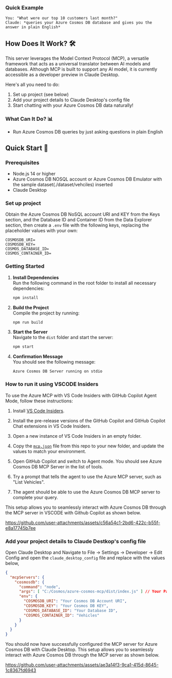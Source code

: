 
### Quick Example

```text
You: "What were our top 10 customers last month?"
Claude: *queries your Azure Cosmos DB database and gives you the answer in plain English*
```

## How Does It Work? 🛠️

This server leverages the Model Context Protocol (MCP), a versatile framework that acts as a universal translator between AI models and databases. Although MCP is built to support any AI model, it is currently accessible as a developer preview in Claude Desktop.

Here's all you need to do:

1. Set up project (see below)
2. Add your project details to Claude Desktop's config file
3. Start chatting with your Azure Cosmos DB data naturally!

### What Can It Do? 📊

- Run Azure Cosmos DB queries by just asking questions in plain English

## Quick Start 🚀

### Prerequisites

- Node.js 14 or higher
- Azure Cosmos DB NOSQL account or Azure Cosmos DB Emulator with the sample dataset(./dataset/vehciles) inserted
- Claude Desktop

### Set up project

Obtain the Azure Cosmos DB NoSQL account URI and KEY from the Keys section, and the Database ID and Container ID from the Data Explorer section, then create a `.env` file with the following keys, replacing the placeholder values with your own:

```env
COSMOSDB_URI=
COSMOSDB_KEY=
COSMOS_DATABASE_ID=
COSMOS_CONTAINER_ID=
```

### Getting Started

1. **Install Dependencies**  
   Run the following command in the root folder to install all necessary dependencies:  

   ```bash
   npm install
   ```

2. **Build the Project**  
   Compile the project by running:  

   ```bash
   npm run build
   ```

3. **Start the Server**  
   Navigate to the `dist` folder and start the server:  

   ```bash
   npm start
   ```

4. **Confirmation Message**  
   You should see the following message:  

   ```text
   Azure Cosmos DB Server running on stdio
   ```

### How to run it using VSCODE Insiders

To use the Azure MCP with VS Code Insiders with GitHub Copilot Agent Mode, follow these instructions:

1. Install [VS Code Insiders](https://code.visualstudio.com/insiders/).

1. Install the pre-release versions of the GitHub Copilot and GitHub Copilot Chat extensions in VS Code Insiders.

1. Open a new instance of VS Code Insiders in an empty folder.
1. Copy the [`mcp.json`](./.vscode/mcp.json) file from this repo to your new folder, and update the values to match your environment.

1. Open GitHub Copilot and switch to Agent mode. You should see Azure Cosmos DB MCP Server in the list of tools.

1. Try a prompt that tells the agent to use the Azure MCP server, such as "List Vehicles".

1. The agent should be able to use the Azure Cosmos DB MCP server to complete your query.

This setup allows you to seamlessly interact with Azure Cosmos DB through the MCP server in VSCODE with Github Copilot as shown below.

https://github.com/user-attachments/assets/c56a54c1-2bd6-422c-b55f-e8a17745b7ee

### Add your project details to Claude Destkop's config file

Open Claude Desktop and Navigate to File -> Settings -> Developer -> Edit Config and open the `claude_desktop_config` file and replace with the values below,

```json
{
  "mcpServers": {
    "cosmosdb": {
      "command": "node",
      "args": [ "C:/Cosmos/azure-cosmos-mcp/dist/index.js" ] // Your Path for the Azure Cosmos DB MCP server file,
      "env": {
        "COSMOSDB_URI": "Your Cosmos DB Account URI",
        "COSMOSDB_KEY": "Your Cosmos DB KEY",
        "COSMOS_DATABASE_ID": "Your Database ID",
        "COSMOS_CONTAINER_ID": "Vehicles"
      }
    }
  }
}

```

You should now have successfully configured the MCP server for Azure Cosmos DB with Claude Desktop. This setup allows you to seamlessly interact with Azure Cosmos DB through the MCP server as shown below.

https://github.com/user-attachments/assets/ae3a14f3-9ca1-415d-8645-1c8367fd6943